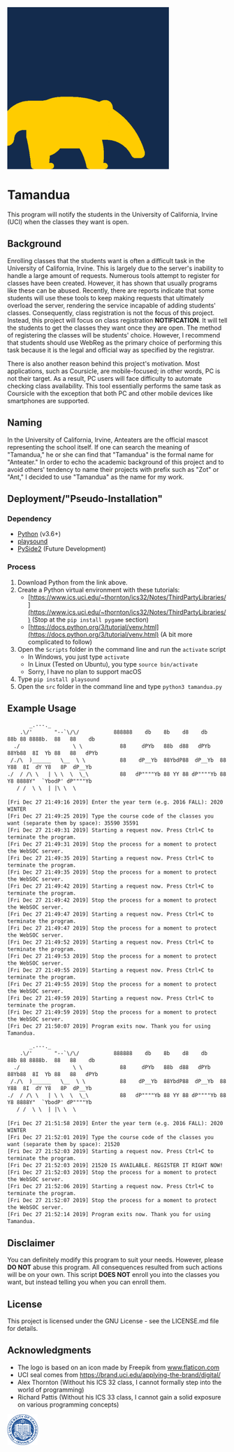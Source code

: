 <img src="img/logo.png" width="370px">

# Tamandua
This program will notify the students in the University of California, Irvine (UCI) when the classes they want is open.

## Background
Enrolling classes that the students want is often a difficult task in the University of California, Irvine. This is largely due to the server's inability to handle a large amount of requests. Numerous tools attempt to register for classes have been created. However, it has shown that usually programs like these can be abused. Recently, there are reports indicate that some students will use these tools to keep making requests that ultimately overload the server, rendering the service incapable of adding students' classes. Consequently, class registration is not the focus of this project. Instead, this project will focus on class registration **NOTIFICATION**. It will tell the students to get the classes they want once they are open. The method of registering the classes will be students' choice. However, I recommend that students should use WebReg as the primary choice of performing this task because it is the legal and official way as specified by the registrar.

There is also another reason behind this project's motivation. Most applications, such as Coursicle, are mobile-focused; in other words, PC is not their target. As a result, PC users will face difficulty to automate checking class availability. This tool essentially performs the same task as Coursicle with the exception that both PC and other mobile devices like smartphones are supported.

## Naming
In the University of California, Irvine, Anteaters are the official mascot representing the school itself. If one can search the meaning of "Tamandua," he or she can find that "Tamandua" is the formal name for "Anteater." In order to echo the academic background of this project and to avoid others' tendency to name their projects with prefix such as "Zot" or "Ant," I decided to use "Tamandua" as the name for my work.

## Deployment/"Pseudo-Installation"
### Dependency
+ [Python](https://www.python.org/) (v3.6+)
+ [playsound](https://github.com/TaylorSMarks/playsound)
+ [PySide2](https://www.qt.io/qt-for-python) (Future Development)

### Process
1. Download Python from the link above.
2. Create a Python virtual environment with these tutorials:
    + [https://www.ics.uci.edu/~thornton/ics32/Notes/ThirdPartyLibraries/](https://www.ics.uci.edu/~thornton/ics32/Notes/ThirdPartyLibraries/) (Stop at the ```pip install pygame``` section)
    + [https://docs.python.org/3/tutorial/venv.html](https://docs.python.org/3/tutorial/venv.html) (A bit more complicated to follow)
3. Open the ```Scripts``` folder in the command line and run the ```activate``` script
    + In Windows, you just type ```activate```
    + In Linux (Tested on Ubuntu), you type ```source bin/activate```
    + Sorry, I have no plan to support macOS
4. Type ```pip install playsound```
5. Open the ```src``` folder in the command line and type ```python3 tamandua.py```

## Example Usage
```
       _.---._
    .\/'       "--`\/\/           888888    db    8b    d8    db    88b 88 8888b.  88   88    db
  ./                 \ \            88     dPYb   88b  d88   dPYb   88Yb88  8I  Yb 88   88   dPYb
 /./\  )______   \__  \ \           88    dP__Yb  88YbdP88  dP__Yb  88 Y88  8I  dY Y8   8P  dP__Yb
./  / /\ \   | \ \  \  \_\          88   dP""""Yb 88 YY 88 dP""""Yb 88  Y8 8888Y"  `YbodP' dP""""Yb
   / /  \ \  | |\ \  \ 

[Fri Dec 27 21:49:16 2019] Enter the year term (e.g. 2016 FALL): 2020 WINTER
[Fri Dec 27 21:49:25 2019] Type the course code of the classes you want (separate them by space): 35590 35591
[Fri Dec 27 21:49:31 2019] Starting a request now. Press Ctrl+C to terminate the program.
[Fri Dec 27 21:49:31 2019] Stop the process for a moment to protect the WebSOC server.
[Fri Dec 27 21:49:35 2019] Starting a request now. Press Ctrl+C to terminate the program.
[Fri Dec 27 21:49:35 2019] Stop the process for a moment to protect the WebSOC server.
[Fri Dec 27 21:49:42 2019] Starting a request now. Press Ctrl+C to terminate the program.
[Fri Dec 27 21:49:42 2019] Stop the process for a moment to protect the WebSOC server.
[Fri Dec 27 21:49:47 2019] Starting a request now. Press Ctrl+C to terminate the program.
[Fri Dec 27 21:49:47 2019] Stop the process for a moment to protect the WebSOC server.
[Fri Dec 27 21:49:52 2019] Starting a request now. Press Ctrl+C to terminate the program.
[Fri Dec 27 21:49:53 2019] Stop the process for a moment to protect the WebSOC server.
[Fri Dec 27 21:49:55 2019] Starting a request now. Press Ctrl+C to terminate the program.
[Fri Dec 27 21:49:55 2019] Stop the process for a moment to protect the WebSOC server.
[Fri Dec 27 21:49:59 2019] Starting a request now. Press Ctrl+C to terminate the program.
[Fri Dec 27 21:49:59 2019] Stop the process for a moment to protect the WebSOC server.
[Fri Dec 27 21:50:07 2019] Program exits now. Thank you for using Tamandua.
```
```
       _.---._
    .\/'       "--`\/\/           888888    db    8b    d8    db    88b 88 8888b.  88   88    db
  ./                 \ \            88     dPYb   88b  d88   dPYb   88Yb88  8I  Yb 88   88   dPYb
 /./\  )______   \__  \ \           88    dP__Yb  88YbdP88  dP__Yb  88 Y88  8I  dY Y8   8P  dP__Yb
./  / /\ \   | \ \  \  \_\          88   dP""""Yb 88 YY 88 dP""""Yb 88  Y8 8888Y"  `YbodP' dP""""Yb
   / /  \ \  | |\ \  \ 

[Fri Dec 27 21:51:58 2019] Enter the year term (e.g. 2016 FALL): 2020 WINTER
[Fri Dec 27 21:52:01 2019] Type the course code of the classes you want (separate them by space): 21520
[Fri Dec 27 21:52:03 2019] Starting a request now. Press Ctrl+C to terminate the program.
[Fri Dec 27 21:52:03 2019] 21520 IS AVAILABLE. REGISTER IT RIGHT NOW!
[Fri Dec 27 21:52:03 2019] Stop the process for a moment to protect the WebSOC server.
[Fri Dec 27 21:52:06 2019] Starting a request now. Press Ctrl+C to terminate the program.
[Fri Dec 27 21:52:07 2019] Stop the process for a moment to protect the WebSOC server.
[Fri Dec 27 21:52:14 2019] Program exits now. Thank you for using Tamandua.
```

## Disclaimer
You can definitely modify this program to suit your needs. However, please **DO NOT** abuse this program. All consequences resulted from such actions will be on your own. This script **DOES NOT** enroll you into the classes you want, but instead telling you when you can enroll them.

## License
This project is licensed under the GNU License - see the LICENSE.md file for details.

## Acknowledgments
- The logo is based on an icon made by Freepik from www.flaticon.com
- UCI seal comes from https://brand.uci.edu/applying-the-brand/digital/
- Alex Thornton (Without his ICS 32 class, I cannot formally step into the world of programming)
- Richard Pattis (Without his ICS 33 class, I cannot gain a solid exposure on various programming concepts)

<img src="img/uci_seal.jpg" width="70px">
